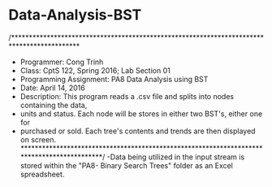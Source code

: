 # Data-Analysis-BST
/*******************************************************************************************
* Programmer: Cong Trinh
* Class: CptS 122, Spring 2016; Lab Section 01
* Programming Assignment: PA8 Data Analysis using BST
* Date: April 14, 2016
* Description: This program reads a .csv file and splits into nodes containing the data,
* units and status. Each node will be stores in either two BST's, either one for
* purchased or sold. Each tree's contents and trends are then displayed on screen.
*******************************************************************************************/
-Data being utilized in the input stream is stored within the "PA8- Binary Search Trees" folder as an Excel spreadsheet.
